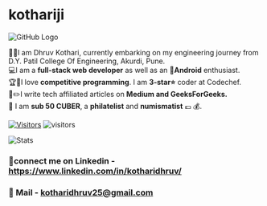 # kothariji
![GitHub Logo](https://github.com/kothariji/kothariji/blob/master/banner.JPG)

👨‍🎓I am Dhruv Kothari, currently embarking on my engineering journey from D.Y. Patil College Of Engineering, Akurdi, Pune. <br />
💻I am a **full-stack web developer** as well as an 📱**Android** enthusiast.<br />
🏆🥇I love **competitive programming**. I am **3-star⭐️** coder at Codechef.<br />
📝✏️I write tech affiliated articles on **Medium and GeeksForGeeks.** <br />
🙌 I am **sub 50 CUBER**, a **philatelist** and **numismatist** 💷 💰.<br />

 [![Visitors](https://visitor-badge.glitch.me/badge?page_id=kothariji.visitor-badge)](https://github.com/kothariji)
 ![visitors](https://visitor-badge.laobi.icu/badge?page_id=kothariji.visitor-badge) 

![Stats](https://github-readme-stats.vercel.app/api?username=kothariji&show_icons=true&hide_border=true)
 
### 🤝connect me on Linkedin - https://www.linkedin.com/in/kotharidhruv/
### 📩 Mail - kotharidhruv25@gmail.com
